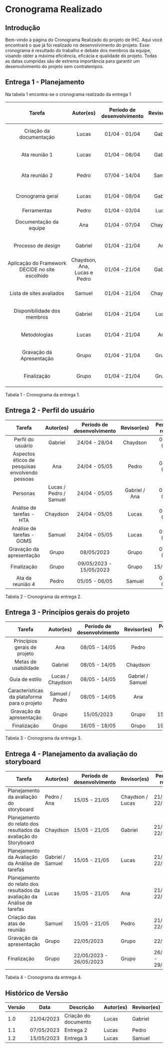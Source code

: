 # Cronograma Realizado

## Introdução

Bem-vindo à página do Cronograma Realizado do projeto de IHC. Aqui você encontrará o que já foi realizado no desenvolvimento do projeto. Esse cronograma é resultado do trabalho e debate dos membros da equipe, visando obter a máxima eficiência, eficácia e qualidade do projeto. Todas as datas cumpridas são de extrema importância para garantir um desenvolvimento do projeto sem contratempos.

## Entrega 1 - Planejamento

Na tabela 1 encontra-se o cronograma realizado da entrega 1

|                       Tarefa                       |          Autor(es)          | Período de desenvolvimento | Revisor(es) | Período de revisão |
| :-------------------------------------------------: | :--------------------------: | :-------------------------: | :---------: | :------------------: |
|             Criação da documentação             |            Lucas            |        01/04 - 01/04        |   Gabriel   |    22/04 - 23/04    |
|                   Ata reunião 1                   |            Lucas            |        01/04 - 08/04        |   Gabriel   |    09/04 - 23/04    |
|                   Ata reunião 2                   |            Pedro            |        07/04 - 14/04        |   Samuel   |    22/04 - 23/04    |
|                  Cronograma geral                  |            Lucas            |        01/04 - 08/04        |   Gabriel   |    09/04 - 23/04    |
|                     Ferramentas                     |            Pedro            |        01/04 - 03/04        |    Lucas    |        03/04        |
|              Documentação da equipe              |             Ana             |        01/04 - 07/04        |  Chaydson  |    08/04 - 23/04    |
|                 Processo de design                 |           Gabriel           |        01/04 - 21/04        |     Ana     |    22/04 - 23/04    |
| Aplicação do Framework DECIDE no site escolhido | Chaydson, Ana, Lucas e Pedro |        01/04 - 21/04        |   Gabriel   |    22/04 - 23/04    |
|              Lista de sites avaliados              |            Samuel            |        01/04 - 21/04        |  Chaydson  |    22/04 - 23/04    |
|             Disponibilidade dos membros             |           Gabriel           |        01/04 - 21/04        |    Lucas    |    22/04 - 23/04    |
|                    Metodologias                    |            Lucas            |        01/04 - 21/04        |     Ana     |    22/04 - 23/04    |
|            Gravação da Apresentação            |            Grupo            |        01/04 - 21/04        |    Grupo    |    22/04 - 23/04    |
|                    Finalização                    |            Grupo            |        01/04 - 21/04        |    Grupo    |    22/04 - 23/04    |

Tabela 1 - Cronograma da entrega 1.

## Entrega 2 - Perfil do usuário

|                      Tarefa                      |       Autor(es)       | Período de desenvolvimento |  Revisor(es)  | Período de revisão |
| :----------------------------------------------: | :--------------------: | :-------------------------: | :-----------: | :------------------: |
|                Perfil do usuário                |        Gabriel        |        24/04 - 28/04        |   Chaydson   |    06/05 - 07/05    |
| Aspectos éticos de pesquisas envolvendo pessoas |          Ana          |        24/04 - 05/05        |     Pedro     |    06/05 - 07/05    |
|                     Personas                     | Lucas / Pedro / Samuel |        24/04 - 05/05        | Gabriel / Ana |    06/05 - 07/05    |
|            Análise de tarefas - HTA            |        Chaydson        |        24/04 - 05/05        |     Lucas     |    06/05 - 07/05    |
|            Análise de tarefas - GOMS            |         Samuel         |        24/04 - 05/05        |     Lucas     |    06/05 - 07/05    |
|           Gravação da apresentação           |         Grupo         |         08/05/2023         |     Grupo     |    06/05 - 07/05    |
|                  Finalização                  |         Grupo         |   09/05/2023 - 15/05/2023   |     Grupo     |      15/05/2023      |
|                Ata da reunião 4                |         Pedro         |        05/05 - 06/05        |    Samuel    |    06/05 - 07/05    |

Tabela 2 - Cronograma da entrega 2.

## Entrega 3 - Princípios gerais do projeto

|                    Tarefa                    |    Autor(es)    | Período de desenvolvimento |   Revisor(es)   | Período de revisão |
| :-------------------------------------------: | :--------------: | :-------------------------: | :--------------: | :------------------: |
|         Princípios gerais de projeto         |       Ana       |        08/05 - 14/05        |      Pedro      |    14/05 - 15/05    |
|             Metas de usabilidade             |     Gabriel     |        08/05 - 14/05        |     Chaydson     |    14/05 - 15/05    |
|                Guia de estilo                | Lucas / Chaydson |        08/05 - 14/05        | Gabriel / Samuel |    14/05 - 15/05    |
| Características da plataforma para o projeto |  Samuel / Pedro  |        08/05 - 14/05        |       Ana       |    14/05 - 15/05    |
|         Gravação da apresentação         |      Grupo      |         15/05/2023         |      Grupo      |      15/05/2023      |
|                 Finalização                 |      Grupo      |        16/05 - 18/05        |      Grupo      |      19/05/2023      |

Tabela 3 - Cronograma da entrega 3.

## Entrega 4 - Planejamento da avaliação do storyboard

| Tarefa                                                                      | Autor(es)        | Período de desenvolvimento | Revisor(es)      | Período de revisão    |
| --------------------------------------------------------------------------- | ---------------- | --------------------------- | ---------------- | ----------------------- |
| Planejamento da avaliação do storyboard                                   | Pedro / Ana      | 15/05 - 21/05               | Chaydson / Lucas | 21/05 - 22/05           |
| Planejamento do relato dos resultados da avaliação do Storyboard          | Chaydson         | 15/05 - 21/05               | Gabriel          | 21/05 - 22/05           |
| Planejamento da Avaliação da Análise de tarefas                          | Gabriel / Samuel | 15/05 - 21/05               | Lucas            | 21/05 - 22/05           |
| Planejamento do relato dos resultados da avaliação da Análise de tarefas | Lucas            | 15/05 - 21/05               | Ana              | 21/05 - 22/05           |
| Criação das atas de reunião                                              | Samuel           | 15/05 - 21/05               | Pedro            | 21/05 - 22/05           |
| Gravação da apresentação                                                | Grupo            | 22/05/2023                  | Grupo            | 22/05/2023              |
| Finalização                                                               | Grupo            | 22/05/2023 - 26/05/2023     | Grupo            | 26/05/2023 - 29/05/2023 |

Tabela 4 - Cronograma da entrega 4.

## Histórico de Versão

| Versão | Data       | Descrição            | Autor(es) | Revisor(es) |
| ------- | ---------- | ---------------------- | --------- | ----------- |
| 1.0     | 21/04/2023 | Criação do documento | Lucas     | Gabriel     |
| 1.1     | 07/05/2023 | Entrega 2              | Lucas     | Pedro       |
| 1.2     | 15/05/2023 | Entrega 3              | Lucas     | Samuel      |
